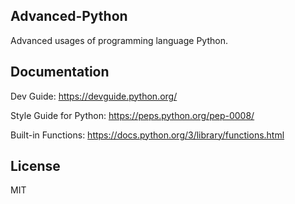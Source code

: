 ## Advanced-Python
Advanced usages of programming language Python.

## Documentation
Dev Guide: https://devguide.python.org/

Style Guide for Python: https://peps.python.org/pep-0008/

Built-in Functions: https://docs.python.org/3/library/functions.html

## License
MIT
